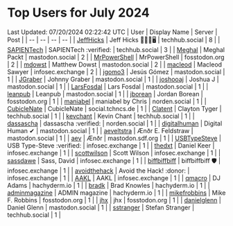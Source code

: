 # Top Users for July 2024
Last Updated: 07/20/2024 02:22:42 UTC
| User | Display Name | Server | Post |
| -- | -- | -- | -- |
| [JeffHicks](https://techhub.social/@JeffHicks) | Jeff Hicks 🐶🎼🍷🖥️ | techhub.social | 8 |
| [SAPIENTech](https://techhub.social/@SAPIENTech) | SAPIENTech :verified: | techhub.social | 3 |
| [Meghal](https://mastodon.social/@Meghal) | Meghal Packt | mastodon.social | 2 |
| [MrPowerShell](https://fosstodon.org/@MrPowerShell) | MrPowerShell | fosstodon.org | 2 |
| [mdowst](https://mastodon.social/@mdowst) | Matthew Dowst | mastodon.social | 2 |
| [macleod](https://infosec.exchange/@macleod) | Macleod Sawyer | infosec.exchange | 2 |
| [jgomo3](https://mastodon.social/@jgomo3) | Jesús Gómez | mastodon.social | 1 |
| [JGraber](https://mastodon.social/@JGraber) | Johnny Graber | mastodon.social | 1 |
| [joshooaj](https://mastodon.social/@joshooaj) | Joshua J | mastodon.social | 1 |
| [LarsFosdal](https://mastodon.social/@LarsFosdal) | Lars Fosdal | mastodon.social | 1 |
| [leanpub](https://mastodon.social/@leanpub) | Leanpub | mastodon.social | 1 |
| [jborean](https://fosstodon.org/@jborean) | Jordan Borean | fosstodon.org | 1 |
| [maniabel](https://norden.social/@maniabel) | maniabel by Chris | norden.social | 1 |
| [CubicleNate](https://social.tchncs.de/@CubicleNate) | CubicleNate | social.tchncs.de | 1 |
| [Clatent](https://techhub.social/@Clatent) | Clayton Tyger | techhub.social | 1 |
| [kevchant](https://techhub.social/@kevchant) | Kevin Chant | techhub.social | 1 |
| [dassascha](https://norden.social/@dassascha) | dassascha :verified: | norden.social | 1 |
| [digitalhuman](https://mastodon.social/@digitalhuman) | Digital Human ✔ | mastodon.social | 1 |
| [aeveltstra](https://mastodon.social/@aeveltstra) | Ænðr E. Feldstraw | mastodon.social | 1 |
| [aev](https://mastodon.sdf.org/@aev) | Ænðr | mastodon.sdf.org | 1 |
| [USBTypeSteve](https://infosec.exchange/@USBTypeSteve) | USB Type-Steve :verified: | infosec.exchange | 1 |
| [thedxt](https://infosec.exchange/@thedxt) | Daniel Keer | infosec.exchange | 1 |
| [scottwilson](https://infosec.exchange/@scottwilson) | Scott Wilson | infosec.exchange | 1 |
| [sassdawe](https://infosec.exchange/@sassdawe) | Sass, David | infosec.exchange | 1 |
| [biffbiffbiff](https://infosec.exchange/@biffbiffbiff) | biffbiffbiff 🛡️ | infosec.exchange | 1 |
| [avoidthehack](https://infosec.exchange/@avoidthehack) | Avoid the Hack! :donor: | infosec.exchange | 1 |
| [AAKL](https://infosec.exchange/@AAKL) | AAKL | infosec.exchange | 1 |
| [qmacro](https://hachyderm.io/@qmacro) | DJ Adams | hachyderm.io | 1 |
| [bradk](https://hachyderm.io/@bradk) | Brad Knowles | hachyderm.io | 1 |
| [adminmagazine](https://hachyderm.io/@adminmagazine) | ADMIN magazine | hachyderm.io | 1 |
| [mikefrobbins](https://fosstodon.org/@mikefrobbins) | Mike F. Robbins | fosstodon.org | 1 |
| [jhx](https://fosstodon.org/@jhx) | jhx | fosstodon.org | 1 |
| [danielglenn](https://mastodon.social/@danielglenn) | Daniel Glenn | mastodon.social | 1 |
| [sstranger](https://techhub.social/@sstranger) | Stefan Stranger | techhub.social | 1 |
